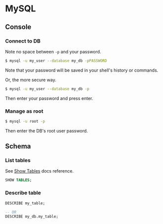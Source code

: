 # MySQL


## Console

### Connect to DB

Note no space between `-p` and your password.

```sh
$ mysql -u my_user --database my_db -pPASSWORD
```

Note that your password will be saved in your shell's history or commands.

Or, the more secure way.

```sh
$ mysql -u my_user --database my_db -p
```

Then enter your password and press enter.

### Manage as root

```sh
$ mysql -u root -p
```

Then enter the DB's root user password.


## Schema

### List tables

See [Show Tables](https://dev.mysql.com/doc/refman/8.0/en/show-tables.html) docs reference.

```sql
SHOW TABLES;
```

### Describe table

```sql
DESCRIBE my_table;

-- OR
DESCRIBE my_db.my_table;
```
